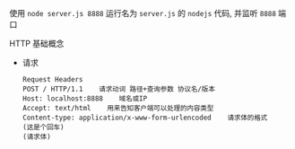 使用 `node server.js 8888` 运行名为 `server.js` 的 `nodejs` 代码, 并监听 `8888` 端口

HTTP 基础概念

+ 请求

  ```
  Request Headers
  POST / HTTP/1.1    请求动词 路径+查询参数 协议名/版本
  Host: localhost:8888    域名或IP
  Accept: text/html    用来告知客户端可以处理的内容类型
  Content-type: application/x-www-form-urlencoded    请求体的格式
  (这是个回车)
  (请求体)
  ```

  